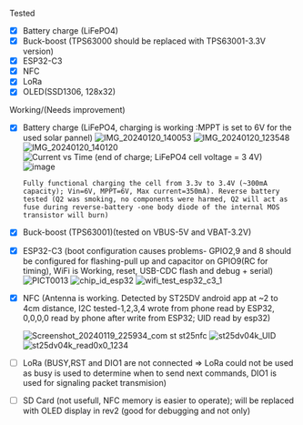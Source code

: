 Tested
- [x] Battery charge (LiFePO4)
- [x] Buck-boost (TPS63000 should be replaced with TPS63001-3.3V version)
- [x] ESP32-C3
- [x] NFC
- [x] LoRa
- [x] OLED(SSD1306, 128x32)

Working/(Needs improvement)
- [x] Battery charge (LiFePO4, charging is working :MPPT is set to 6V for the used solar pannel)
      ![IMG_20240120_140053](https://github.com/Cristian-O/2.4GHz-LoRa-Gateway-and-Node/assets/108984738/e02561f6-f4db-4a95-baf5-df797e891361)
      ![IMG_20240120_123548](https://github.com/Cristian-O/2.4GHz-LoRa-Gateway-and-Node/assets/108984738/2a1bf97e-297a-4244-b116-eee2c9cd15e9)
      ![IMG_20240120_140120](https://github.com/Cristian-O/2.4GHz-LoRa-Gateway-and-Node/assets/108984738/3dfe7d96-66c8-4910-95a7-cbae71f445de)
      ![Current vs Time (end of charge; LiFePO4 cell voltage = 3 4V)](https://github.com/Cristian-O/H2/assets/108984738/ce14e5e9-ca38-4a74-a35d-4b095b8d5b86)
      ![image](https://github.com/Cristian-O/H2/assets/108984738/2de9f9b0-00da-4020-8472-1a46dfa877cc)

      
      Fully functional charging the cell from 3.3v to 3.4V (~300mA capacity); Vin=6V, MPPT=6V, Max current=350mA). Reverse battery tested (Q2 was smoking, no components were harmed, Q2 will act as fuse during reverse-battery -one body diode of the internal MOS transistor will burn)
- [x] Buck-boost (TPS63001)(tested on VBUS-5V and VBAT-3.2V)
- [x] ESP32-C3 (boot configuration causes problems- GPIO2,9 and 8 should be configured for flashing-pull up and capacitor on GPIO9(RC for timing), WiFi is Working, reset, USB-CDC flash and debug + serial)
      ![PICT0013](https://github.com/Cristian-O/H2/assets/108984738/92f30523-c372-483e-b849-fa86c3f2789f)
      ![chip_id_esp32](https://github.com/Cristian-O/H2/assets/108984738/472c3584-0447-4511-9679-668c3f78736f)
      ![wifi_test_esp32_c3_1](https://github.com/Cristian-O/H2/assets/108984738/399c255c-60f5-44bc-a497-0b5c16c6b8e8)

- [x] NFC (Antenna is working. Detected by ST25DV android app at ~2 to 4cm distance, I2C tested-1,2,3,4 wrote from phone read by ESP32, 0,0,0,0 read by phone after write from ESP32; UID read by esp32)
      
     ![Screenshot_20240119_225934_com st st25nfc](https://github.com/Cristian-O/2.4GHz-LoRa-Gateway-and-Node/assets/108984738/a7974b05-da86-4b15-9883-ab2d21142aeb)
     ![st25dv04k_UID](https://github.com/Cristian-O/H2/assets/108984738/4183b22c-28a0-40dd-b887-510375fec0fa)
     ![st25dv04k_read0x0_1234](https://github.com/Cristian-O/H2/assets/108984738/fe86804e-591a-4867-a549-075bfd76f66a)

- [ ] LoRa (BUSY,RST and DIO1 are not connected => LoRa could not be used as busy is used to determine when to send next commands, DIO1 is used for signaling packet transmision)
- [ ] SD Card (not usefull, NFC memory is easier to operate); will be replaced with OLED display in rev2 (good for debugging and not only)

